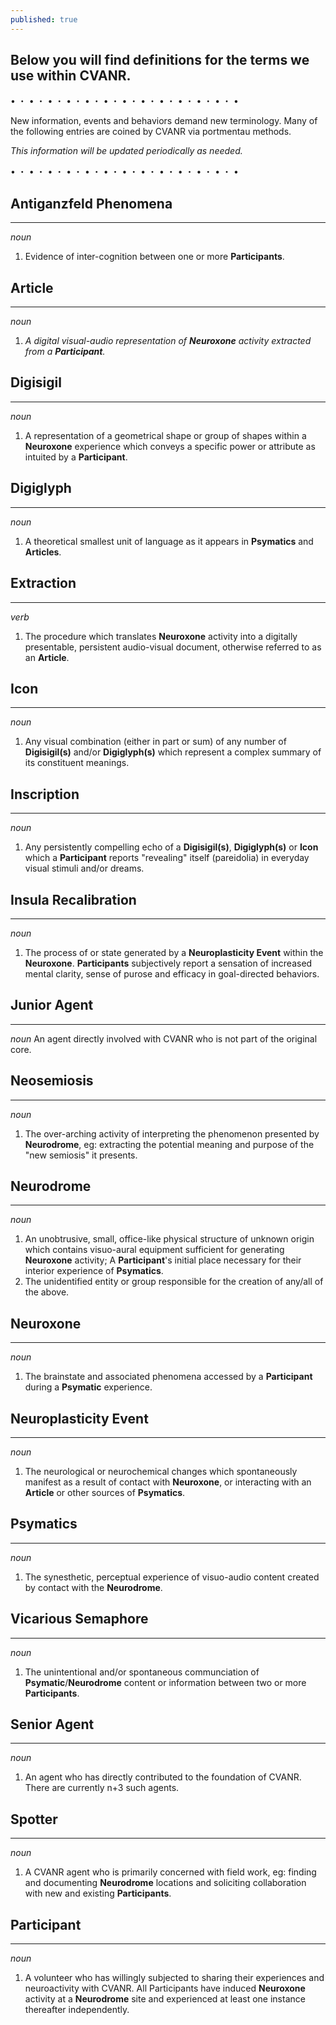 ```yaml
---
published: true
---
```

## Below you will find definitions for the terms we use within CVANR.

• ・ • ・ • ・ • ・ • ・ • ・ • ・ • ・ • ・ • ・ • ・ • ・ •

New information, events and behaviors demand new terminology. Many of the following entries are coined by CVANR via portmentau methods.

_This information will be updated periodically as needed._

• ・ • ・ • ・ • ・ • ・ • ・ • ・ • ・ • ・ • ・ • ・ • ・ •
## **Antiganzfeld Phenomena**
---
_noun_
1. Evidence of inter-cognition between one or more **Participants**.

## **Article**
---------------
_noun_
1. _A digital visual-audio representation of **Neuroxone** activity extracted from a **Participant**._

## **Digisigil**
---------------
_noun_
1. A representation of a geometrical shape or group of shapes within a **Neuroxone** experience which conveys a specific power or attribute as intuited by a **Participant**.

## **Digiglyph**
---------------
_noun_
1. A theoretical smallest unit of language as it appears in **Psymatics** and **Articles**.

## **Extraction**
---------------
_verb_
1. The procedure which translates **Neuroxone** activity into a digitally presentable, persistent audio-visual document, otherwise referred to as an **Article**.

## **Icon**
---------------
_noun_
1. Any visual combination (either in part or sum) of any number of **Digisigil(s)** and/or **Digiglyph(s)** which represent a complex summary of its constituent meanings.

## **Inscription**
---------------
_noun_
1. Any persistently compelling echo of a **Digisigil(s)**, **Digiglyph(s)** or **Icon** which a **Participant** reports "revealing" itself (pareidolia) in everyday visual stimuli and/or dreams.

## **Insula Recalibration**
---------------
_noun_
1. The process of or state generated by a **Neuroplasticity Event** within the **Neuroxone**. **Participants** subjectively report a sensation of increased mental clarity, sense of purose and efficacy in goal-directed behaviors.

## **Junior Agent**
---------------
_noun_
An agent directly involved with CVANR who is not part of the original core. 

## **Neosemiosis**
---------------
_noun_
1. The over-arching activity of interpreting the phenomenon presented by **Neurodrome**, eg: extracting the potential meaning and purpose of the "new semiosis" it presents.

## **Neurodrome**
---------------
_noun_
1. An unobtrusive, small, office-like physical structure of unknown origin which contains visuo-aural equipment sufficient for generating **Neuroxone** activity; A **Participant**'s initial place necessary for their interior experience of **Psymatics**.
2. The unidentified entity or group responsible for the creation of any/all of the above.

## **Neuroxone**
---------------
_noun_
1. The brainstate and associated phenomena accessed by a **Participant** during a **Psymatic** experience.

## **Neuroplasticity Event**
---------------
_noun_
1. The neurological or neurochemical changes which spontaneously manifest as a result of contact with **Neuroxone**, or interacting with an **Article** or other sources of **Psymatics**.

## **Psymatics**
---------------
_noun_
1. The synesthetic, perceptual experience of visuo-audio content created by contact with the **Neurodrome**.

## **Vicarious Semaphore**
---------------
_noun_
1. The unintentional and/or spontaneous communciation of **Psymatic**/**Neurodrome** content or information between two or more **Participants**.

## **Senior Agent**
---------------
_noun_
1. An agent who has directly contributed to the foundation of CVANR. There are currently n+3 such agents.

## **Spotter**
---------------
_noun_
1. A CVANR agent who is primarily concerned with field work, eg: finding and documenting **Neurodrome** locations and soliciting collaboration with new and existing **Participants**.

## **Participant**
---------------
_noun_
1. A volunteer who has willingly subjected to sharing their experiences and neuroactivity with CVANR. All Participants have induced **Neuroxone** activity at a **Neurodrome** site and experienced at least one instance thereafter independently.
